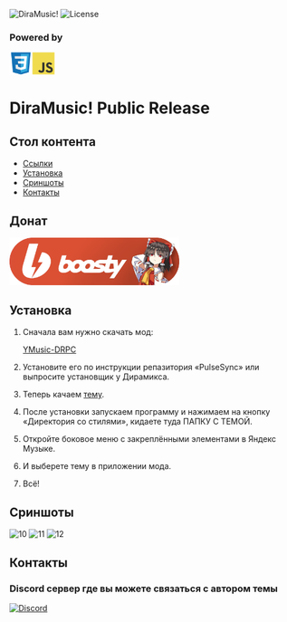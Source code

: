![DiraMusic!](https://github.com/Diramix/DiraMusic/assets/79011730/b91c8203-5753-44ce-9c29-d9f775b832cf)
![License](https://img.shields.io/github/license/Diramix/Spotify-Music.svg?style=for-the-badge)

### Powered by
<a href="https://developer.mozilla.org/en-US/docs/Web/CSS"><img src="https://raw.githubusercontent.com/devicons/devicon/master/icons/css3/css3-original.svg" height="40px" width="40px" /></a><a href="https://developer.mozilla.org/en-US/docs/Web/JavaScript"><img src="https://raw.githubusercontent.com/devicons/devicon/master/icons/javascript/javascript-original.svg" height="40px" width="40px" /></a>
    
# DiraMusic! Public Release

## Стол контента
- [Ссылки](#Ссылки)
- [Установка](#Установка)
- [Сриншоты](#Сриншоты)
- [Контакты](#Контакты)

## Донат
<p>
    <a href="https://boosty.to/diramix">
      <img width="300" alt="ᓚᘏᗢ котик ждёт твоей монетки" src="https://github.com/Diramix/DiraMusic/blob/main/doc%2Fboosty_button.png">
    </a>
</p>

## Установка
1. Сначала вам нужно скачать мод:
   
    [YMusic-DRPC](https://github.com/PulseSync-Official/YMusic-DRPC)
2. Установите его по инструкции репазитория «PulseSync» или выпросите установщик у Дирамикса.
3. Теперь качаем [тему](https://github.com/Diramix/DiraMusic/archive/refs/heads/main.zip).
4. После установки запускаем программу и нажимаем на кнопку «Директория со стилями», кидаете туда ПАПКУ С ТЕМОЙ.
5. Откройте боковое меню с закреплёнными элементами в Яндекс Музыке.
6. И выберете тему в приложении мода.
7. Всё!

## Сриншоты
![10](https://github.com/Diramix/DiraMusic/assets/79011730/f923b575-b1c9-4b8b-a663-f40193471343)
![11](https://github.com/Diramix/DiraMusic/assets/79011730/6fd13116-2f33-4bee-ba55-e3f770f9f09b)
![12](https://github.com/Diramix/DiraMusic/assets/79011730/2cf7b886-72b8-4be0-a05d-cb48806f52ef)

## Контакты
### Discord сервер где вы можете связаться с автором темы
[![Discord](https://img.shields.io/badge/Discord-%237289DA.svg?logo=discord&logoColor=white)](https://discord.gg/ky6bcdy7KA)
